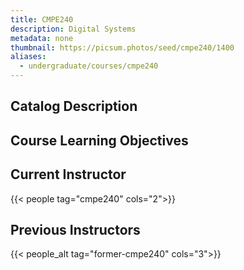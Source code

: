 ```yaml
---
title: CMPE240
description: Digital Systems
metadata: none
thumbnail: https://picsum.photos/seed/cmpe240/1400
aliases:
  - undergraduate/courses/cmpe240
---
```


## Catalog Description

## Course Learning Objectives

## Current Instructor

{{< people tag="cmpe240" cols="2">}}

## Previous Instructors

{{< people_alt tag="former-cmpe240" cols="3">}}
